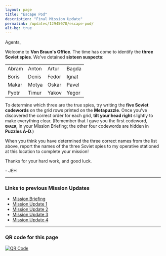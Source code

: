 ```yaml
---
layout: page
title: "Escape Pod"
description: "Final Mission Update"
permalink: /updates/12945078/escape-pod/
alt-bg: true
---
```


Agents,

Welcome to **Von Braun's Office**.
The time has come to identify the **three Soviet spies**. We've
detained **sixteen suspects**:

<div class="table-wrapper">
  <table>
    <tbody>
      <tr>
        <td>Abram</td>
        <td>Anton</td>
        <td>Artur</td>
        <td>Bagda</td>
      </tr>
      <tr>
        <td>Boris</td>
        <td>Denis</td>
        <td>Fedor</td>
        <td>Ignat</td>
      </tr>
      <tr>
        <td>Makar</td>
        <td>Motya</td>
        <td>Oskar</td>
        <td>Pavel</td>
      </tr>
      <tr>
        <td>Pyotr</td>
        <td>Timur</td>
        <td>Yakov</td>
        <td>Yegor</td>
      </tr>
    </tbody>
  </table>
</div>

To determine which three are the true spies, try writing the **five
Soviet codewords** on the grid rows printed on the **Metapuzzle**.
Once you've discovered the correct order for each grid,
**tilt your head right** slightly to make everything clear.
(Remember that I gave you the first codeword, **`ONAIR`**, in your Mission
Briefing; the other four codewords are hidden in **Puzzles A-D**.)

When you think you have determined the three correct names from the list
above, report the names of the three Soviet spies to my operative
stationed at this location to complete your mission!

Thanks for your hard work, and good luck.

\- JEH

---

### Links to previous Mission Updates

* [Mission Briefing](/updates/78234592/toftoy/)
* [Mission Update 1](/updates/27293401/vbc/)
* [Mission Update 2](/updates/89001283/lowe-mill/)
* [Mission Update 3](/updates/11291005/brahan-spring/)
* [Mission Update 4](/updates/73629102/joe-davis-stadium/)

---

### QR code for this page

[![QR Code][qrcode]][qrcode]

[qrcode]: https://api.qrserver.com/v1/create-qr-code/?size=300x300&data=http://ephunt16.clontz.org/updates/12945078/escape-pod/
